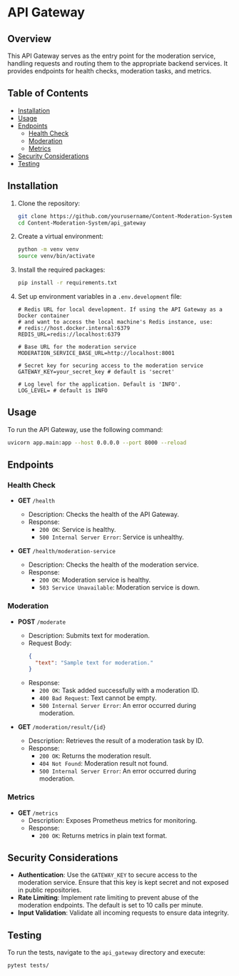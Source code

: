 # API Gateway

## Overview

This API Gateway serves as the entry point for the moderation service, handling requests and routing them to the appropriate backend services. It provides endpoints for health checks, moderation tasks, and metrics.

## Table of Contents

- [Installation](#installation)
- [Usage](#usage)
- [Endpoints](#endpoints)
  - [Health Check](#health-check)
  - [Moderation](#moderation)
  - [Metrics](#metrics)
- [Security Considerations](#security-considerations)
- [Testing](#testing)

## Installation

1. Clone the repository:

   ```bash
   git clone https://github.com/yourusername/Content-Moderation-System.git
   cd Content-Moderation-System/api_gateway
   ```

2. Create a virtual environment:

   ```bash
   python -m venv venv
   source venv/bin/activate
   ```

3. Install the required packages:

   ```bash
   pip install -r requirements.txt
   ```

4. Set up environment variables in a `.env.development` file:

   ```env
   # Redis URL for local development. If using the API Gateway as a Docker container
   # and want to access the local machine's Redis instance, use:
   # redis://host.docker.internal:6379
   REDIS_URL=redis://localhost:6379

   # Base URL for the moderation service
   MODERATION_SERVICE_BASE_URL=http://localhost:8001

   # Secret key for securing access to the moderation service
   GATEWAY_KEY=your_secret_key # default is 'secret'

   # Log level for the application. Default is 'INFO'.
   LOG_LEVEL= # default is INFO
   ```

## Usage

To run the API Gateway, use the following command:

```bash
uvicorn app.main:app --host 0.0.0.0 --port 8000 --reload
```

## Endpoints

### Health Check

- **GET** `/health`

  - Description: Checks the health of the API Gateway.
  - Response:
    - `200 OK`: Service is healthy.
    - `500 Internal Server Error`: Service is unhealthy.

- **GET** `/health/moderation-service`
  - Description: Checks the health of the moderation service.
  - Response:
    - `200 OK`: Moderation service is healthy.
    - `503 Service Unavailable`: Moderation service is down.

### Moderation

- **POST** `/moderate`

  - Description: Submits text for moderation.
  - Request Body:
    ```json
    {
      "text": "Sample text for moderation."
    }
    ```
  - Response:
    - `200 OK`: Task added successfully with a moderation ID.
    - `400 Bad Request`: Text cannot be empty.
    - `500 Internal Server Error`: An error occurred during moderation.

- **GET** `/moderation/result/{id}`
  - Description: Retrieves the result of a moderation task by ID.
  - Response:
    - `200 OK`: Returns the moderation result.
    - `404 Not Found`: Moderation result not found.
    - `500 Internal Server Error`: An error occurred during moderation.

### Metrics

- **GET** `/metrics`
  - Description: Exposes Prometheus metrics for monitoring.
  - Response:
    - `200 OK`: Returns metrics in plain text format.

## Security Considerations

- **Authentication**: Use the `GATEWAY_KEY` to secure access to the moderation service. Ensure that this key is kept secret and not exposed in public repositories.
- **Rate Limiting**: Implement rate limiting to prevent abuse of the moderation endpoints. The default is set to 10 calls per minute.
- **Input Validation**: Validate all incoming requests to ensure data integrity.

## Testing

To run the tests, navigate to the `api_gateway` directory and execute:

```bash
pytest tests/
```
